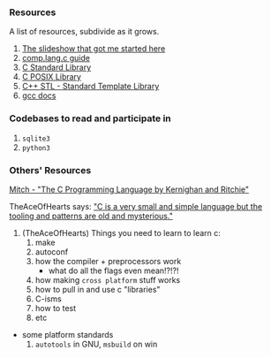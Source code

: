 


### Resources

A list of resources, subdivide as it grows.

1. [The slideshow that got me started here](https://news.ycombinator.com/item?id=9635230)
2. [comp.lang.c guide](http://www.c-faq.com/)
3. [C Standard Library](http://en.wikipedia.org/wiki/C_standard_library)
4. [C POSIX Library](http://en.wikipedia.org/wiki/C_POSIX_library)
5. [C++ STL - Standard Template Library](http://en.wikipedia.org/wiki/Standard_Template_Library)
6. [gcc docs](https://gcc.gnu.org/onlinedocs/gcc/)



### Codebases to read and participate in

1. `sqlite3`
2. `python3`


### Others' Resources

[Mitch - "The C Programming Language by Kernighan and Ritchie"](https://library.noisebridge.net/detail/627/)

TheAceOfHearts says: ["C is a very small and simple language but the tooling and patterns are old and mysterious."](https://news.ycombinator.com/item?id=9635230)

1. (TheAceOfHearts) Things you need to learn to learn c:
    1. make
    2. autoconf
    3. how the compiler + preprocessors work
        - what do all the flags even mean!?!?!
    4. how making `cross platform` stuff works
    5. how to pull in and use c "libraries"
    6. C-isms
    7. how to test
    8. etc
- some platform standards
    1. `autotools` in GNU, `msbuild` on win
